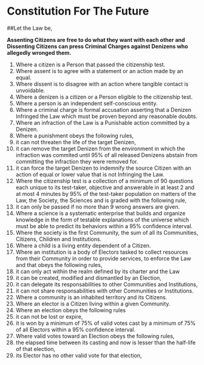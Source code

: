 # Constitution For The Future
##Let the Law be,

**Assenting Citizens are free to do what they want with each other and Dissenting Citizens can press Criminal Charges against Denizens who allegedly wronged them.**

1. Where a citizen is a Person that passed the citizenship test.
1. Where assent is to agree with a statement or an action made by an equal.
1. Where dissent is to disagree with an action where tangible contact is unvoidable.
1. Where a denizen is a citizen or a Person eligible to the citizenship test.
1. Where a person is an independent self-conscious entity.
1. Where a criminal charge is formal accusation asserting that a Denizen Infringed the Law which must be proven beyond any reasonable doubts.
1. Where an infraction of the Law is a Punishable action committed by a Denizen.
1. Where a punishment obeys the following rules,
 1. it can not threaten the life of the target Denizen,
 1. it can remove the target Denizen from the environment in which the infraction was commited until 95% of all released Denizens abstain from committing the infraction they were removed for.
 1. it can force the target Denizen to indemnify the source Citizen with an action of equal or lower value that is not Infringing the Law.
1. Where the citizenship test is a collection of a minimum of 90 questions each unique to its test-taker, objective and answerable in at least 2 and at most 4 minutes by 95% of the test-taker population on matters of the Law, the Society, the Sciences and is graded with the following rule,
 2. it can only be passed if no more than 9 wrong answers are given.
1. Where a science is a systematic enterprise that builds and organize knowledge in the form of testable explanations of the universe which must be able to predict its behaviors within a 95% confidence interval.
1. Where the society is the first Community, the sum of all its Communities, Citizens, Children and Institutions.
1. Where a child is a living entity dependent of a Citizen.
1. Where an institution is a body of Electors tasked to collect resources from their Community in order to provide services, to enforce the Law and that obeys the following rules,
 1. it can only act within the realm defined by its charter and the Law
 1. it can be created, modified and dismantled by an Election,
 1. it can delegate its responsabilities to other Communities and Institutions,
 1. it can not share responsabilities with other Communities or Institutions.
1. Where a community is an inhabited territory and its Citizens.
1. Where an elector is a Citizen living within a given Community.
2. Where an election obeys the following rules
 1. it can not be lost or expire,
 3. it is won by a minimum of 75% of valid votes cast by a minimum of 75% of all Electors within a 95% confidence interval.
1. Where valid votes toward an Election obeys the following rules,
  1. the elapsed time between its casting and now is lesser than the half-life of that election,
  2. its Elector has no other valid vote for that election,

